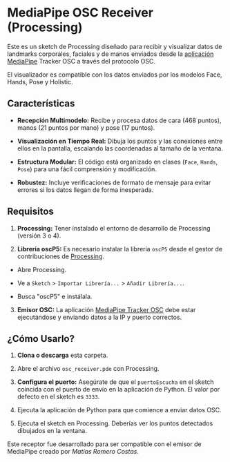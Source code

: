 # MediaPipe OSC Receiver (Processing)

Este es un sketch de Processing diseñado para recibir y visualizar datos de landmarks corporales, faciales y de manos enviados desde la [aplicación MediaPipe](https://github.com/matiasrc/mediapipe-tracker-osc) Tracker OSC a través del protocolo OSC.

El visualizador es compatible con los datos enviados por los modelos Face, Hands, Pose y Holistic.

## Características
* **Recepción Multimodelo:** Recibe y procesa datos de cara (468 puntos), manos (21 puntos por mano) y pose (17 puntos).

* **Visualización en Tiempo Real:** Dibuja los puntos y las conexiones entre ellos en la pantalla, escalando las coordenadas al tamaño de la ventana.

* **Estructura Modular:** El código está organizado en clases (`Face`, `Hands`, `Pose`) para una fácil comprensión y modificación.

* **Robustez:** Incluye verificaciones de formato de mensaje para evitar errores si los datos llegan de forma inesperada.

## Requisitos
1. **Processing:** Tener instalado el entorno de desarrollo de Processing (versión 3 o 4).

2. **Librería oscP5:** Es necesario instalar la librería `oscP5` desde el gestor de contribuciones de [Processing](www.processing.org).

* Abre Processing.

* Ve a `Sketch` > `Importar Librería...` > `Añadir Librería...`.

* Busca "oscP5" e instálala.

3. **Emisor OSC:** La aplicación [MediaPipe Tracker OSC](https://github.com/matiasrc/mediapipe-tracker-osc) debe estar ejecutándose y enviando datos a la IP y puerto correctos.


## ¿Cómo Usarlo?

1. **Clona o descarga** esta carpeta.

2. Abre el archivo `osc_receiver.pde` con Processing.

3. **Configura el puerto:** Asegúrate de que el `puertoEscucha` en el sketch coincida con el puerto de envío en la aplicación de Python. El valor por defecto en el sketch es `3333`.

4. Ejecuta la aplicación de Python para que comience a enviar datos OSC.

5. Ejecuta el sketch en Processing. Deberías ver los puntos detectados dibujados en la ventana.

Este receptor fue desarrollado para ser compatible con el emisor de MediaPipe creado por *Matías Romero Costas*.